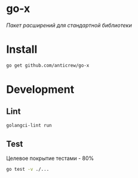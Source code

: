 # go-x
_Пакет расширений для стандартной библиотеки_

# Install
```bash
go get github.com/anticrew/go-x
```

# Development
## Lint

```bash
golangci-lint run
```

## Test
Целевое покрытие тестами - 80%
```bash
go test -v ./...
```
